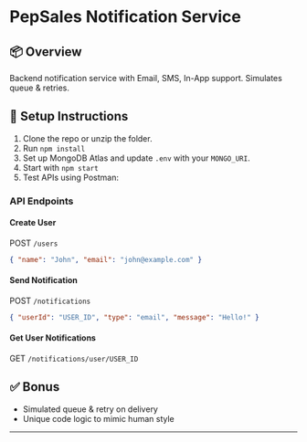 # PepSales Notification Service

## 📦 Overview
Backend notification service with Email, SMS, In-App support. Simulates queue & retries.

## 🚀 Setup Instructions

1. Clone the repo or unzip the folder.
2. Run `npm install`
3. Set up MongoDB Atlas and update `.env` with your `MONGO_URI`.
4. Start with `npm start`
5. Test APIs using Postman:

### API Endpoints

#### Create User
POST `/users`
```json
{ "name": "John", "email": "john@example.com" }
```

#### Send Notification
POST `/notifications`
```json
{ "userId": "USER_ID", "type": "email", "message": "Hello!" }
```

#### Get User Notifications
GET `/notifications/user/USER_ID`

## ✅ Bonus
- Simulated queue & retry on delivery
- Unique code logic to mimic human style

---
